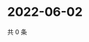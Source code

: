 # 2022-06-02

共 0 条

<!-- BEGIN WEIBO -->
<!-- 最后更新时间 Thu Jun 02 2022 01:24:26 GMT+0800 (China Standard Time) -->

<!-- END WEIBO -->
